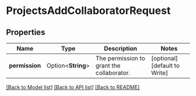 # ProjectsAddCollaboratorRequest

## Properties

Name | Type | Description | Notes
------------ | ------------- | ------------- | -------------
**permission** | Option<**String**> | The permission to grant the collaborator. | [optional][default to Write]

[[Back to Model list]](../README.md#documentation-for-models) [[Back to API list]](../README.md#documentation-for-api-endpoints) [[Back to README]](../README.md)


